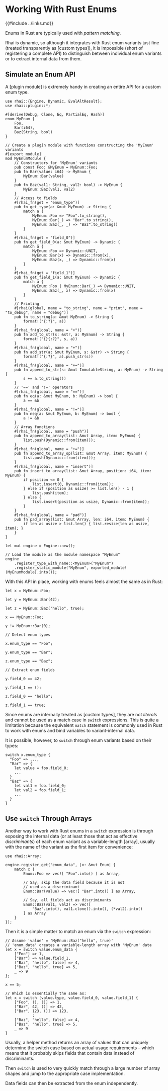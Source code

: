 Working With Rust Enums
=======================

{{#include ../links.md}}

Enums in Rust are typically used with _pattern matching_.

Rhai is dynamic, so although it integrates with Rust enum variants just fine (treated transparently
as [custom types]), it is impossible  (short of registering a complete API) to distinguish between
individual enum variants or to extract internal data from them.


Simulate an Enum API
--------------------

A [plugin module] is extremely handy in creating an entire API for a custom enum type.

```rust,no_run
use rhai::{Engine, Dynamic, EvalAltResult};
use rhai::plugin::*;

#[derive(Debug, Clone, Eq, PartialEq, Hash)]
enum MyEnum {
    Foo,
    Bar(i64),
    Baz(String, bool)
}

// Create a plugin module with functions constructing the 'MyEnum' variants
#[export_module]
mod MyEnumModule {
    // Constructors for 'MyEnum' variants
    pub const Foo: &MyEnum = MyEnum::Foo;
    pub fn Bar(value: i64) -> MyEnum {
        MyEnum::Bar(value)
    }
    pub fn Baz(val1: String, val2: bool) -> MyEnum {
        MyEnum::Baz(val1, val2)
    }
    // Access to fields
    #[rhai_fn(get = "enum_type")]
    pub fn get_type(a: &mut MyEnum) -> String {
        match a {
            MyEnum::Foo => "Foo".to_string(),
            MyEnum::Bar(_) => "Bar".to_string(),
            MyEnum::Baz(_, _) => "Baz".to_string()
        }
    }
    #[rhai_fn(get = "field_0")]
    pub fn get_field_0(a: &mut MyEnum) -> Dynamic {
        match a {
            MyEnum::Foo => Dynamic::UNIT,
            MyEnum::Bar(x) => Dynamic::from(x),
            MyEnum::Baz(x, _) => Dynamic::from(x)
        }
    }
    #[rhai_fn(get = "field_1")]
    pub fn get_field_1(a: &mut MyEnum) -> Dynamic {
        match a {
            MyEnum::Foo | MyEnum::Bar(_) => Dynamic::UNIT,
            MyEnum::Baz(_, x) => Dynamic::from(x)
        }
    }
    // Printing
    #[rhai(global, name = "to_string", name = "print", name = "to_debug", name = "debug")]
    pub fn to_string(a: &mut MyEnum) -> String {
        format!("{:?}", a))
    }
    #[rhai_fn(global, name = "+")]
    pub fn add_to_str(s: &str, a: MyEnum) -> String {
        format!("{}{:?}", s, a))
    }
    #[rhai_fn(global, name = "+")]
    pub fn add_str(a: &mut MyEnum, s: &str) -> String {
        format!("{:?}", a).push_str(s))
    }
    #[rhai_fn(global, name = "+=")]
    pub fn append_to_str(s: &mut ImmutableString, a: MyEnum) -> String {
        s += a.to_string())
    }
    // '==' and '!=' operators
    #[rhai_fn(global, name = "==")]
    pub fn eq(a: &mut MyEnum, b: MyEnum) -> bool {
        a == &b
    }
    #[rhai_fn(global, name = "!=")]
    pub fn neq(a: &mut MyEnum, b: MyEnum) -> bool {
        a != &b
    }
    // Array functions
    #[rhai_fn(global, name = "push")]
    pub fn append_to_array(list: &mut Array, item: MyEnum) {
        list.push(Dynamic::from(item)));
    }
    #[rhai_fn(global, name = "+=")]
    pub fn append_to_array_op(list: &mut Array, item: MyEnum) {
        list.push(Dynamic::from(item)));
    }
    #[rhai_fn(global, name = "insert")]
    pub fn insert_to_array(list: &mut Array, position: i64, item: MyEnum) {
        if position <= 0 {
            list.insert(0, Dynamic::from(item));
        } else if (position as usize) >= list.len() - 1 {
            list.push(item);
        } else {
            list.insert(position as usize, Dynamic::from(item));
        }
    }
    #[rhai_fn(global, name = "pad")]
    pub fn pad_array(list: &mut Array, len: i64, item: MyEnum) {
        if len as usize > list.len() { list.resize(len as usize, item); }
    }
}

let mut engine = Engine::new();

// Load the module as the module namespace "MyEnum"
engine
    .register_type_with_name::<MyEnum>("MyEnum")
    .register_static_module("MyEnum", exported_module!(MyEnumModule).into());
```

With this API in place, working with enums feels almost the same as in Rust:

```rust,no_run
let x = MyEnum::Foo;

let y = MyEnum::Bar(42);

let z = MyEnum::Baz("hello", true);

x == MyEnum::Foo;

y != MyEnum::Bar(0);

// Detect enum types

x.enum_type == "Foo";

y.enum_type == "Bar";

z.enum_type == "Baz";

// Extract enum fields

y.field_0 == 42;

y.field_1 == ();

z.field_0 == "hello";

z.field_1 == true;
```

Since enums are internally treated as [custom types], they are not _literals_ and cannot be
used as a match case in `switch` expressions.  This is quite a limitation because the equivalent
`match` statement is commonly used in Rust to work with enums and bind variables to
variant-internal data.

It is possible, however, to `switch` through enum variants based on their types:

```c,no_run
switch x.enum_type {
  "Foo" => ...,
  "Bar" => {
    let value = foo.field_0;
    ...
  }
  "Baz" => {
    let val1 = foo.field_0;
    let val2 = foo.field_1;
    ...
  }
}
```


Use `switch` Through Arrays
---------------------------

Another way to work with Rust enums in a `switch` expression is through exposing the internal data
(or at least those that act as effective _discriminants_) of each enum variant as a variable-length
[array], usually with the name of the variant as the first item for convenience:

```rust,no_run
use rhai::Array;

engine.register_get("enum_data", |x: &mut Enum| {
    match x {
        Enum::Foo => vec![ "Foo".into() ] as Array,

        // Say, skip the data field because it is not
        // used as a discriminant
        Enum::Bar(value) => vec![ "Bar".into() ] as Array,

        // Say, all fields act as discriminants
        Enum::Baz(val1, val2) => vec![
            "Baz".into(), val1.clone().into(), (*val2).into()
        ] as Array
    }
});
```

Then it is a simple matter to match an enum via the `switch` expression:

```c,no_run
// Assume 'value' = 'MyEnum::Baz("hello", true)'
// 'enum_data' creates a variable-length array with 'MyEnum' data
let x = switch value.enum_data {
    ["Foo"] => 1,
    ["Bar"] => value.field_1,
    ["Baz", "hello", false] => 4,
    ["Baz", "hello", true] => 5,
    _ => 9
};

x == 5;

// Which is essentially the same as:
let x = switch [value.type, value.field_0, value.field_1] {
    ["Foo", (), ()] => 1,
    ["Bar", 42, ()] => 42,
    ["Bar", 123, ()] => 123,
            :
    ["Baz", "hello", false] => 4,
    ["Baz", "hello", true] => 5,
    _ => 9
}
```

Usually, a helper method returns an array of values that can uniquely determine
the switch case based on actual usage requirements &ndash; which means that it probably
skips fields that contain data instead of discriminants.

Then `switch` is used to very quickly match through a large number of array shapes
and jump to the appropriate case implementation.

Data fields can then be extracted from the enum independently.
